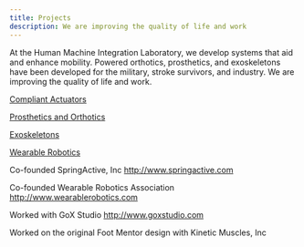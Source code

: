 ```yaml
---
title: Projects
description: We are improving the quality of life and work
---
```


At the Human Machine Integration Laboratory, we develop systems that aid and enhance mobility.  Powered orthotics, prosthetics, and exoskeletons have been developed for the military, stroke survivors, and industry.  We are improving the quality of life and work.

<p style="text-align: left;"><a href='https://thomassugar.github.io/hmil/compliant' class='btn btn-lg btn-primary' target="_blank">Compliant Actuators</a></p>

<p style="text-align: left;"><a href='https://thomassugar.github.io/hmil/prosthetic' class='btn btn-lg btn-primary' target="_blank">Prosthetics and Orthotics</a></p>

<p style="text-align: left;"><a href='https://thomassugar.github.io/hmil/exo' class='btn btn-lg btn-primary' target="_blank">Exoskeletons</a></p>

<p style="text-align: left;"><a href='https://thomassugar.github.io/hmil/wearable' class='btn btn-lg btn-primary' target="_blank">Wearable Robotics</a></p>

Co-founded SpringActive, Inc http://www.springactive.com

Co-founded Wearable Robotics Association http://www.wearablerobotics.com

Worked with GoX Studio http://www.goxstudio.com

Worked on the original Foot Mentor design with Kinetic Muscles, Inc 


